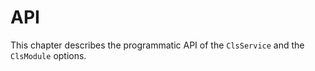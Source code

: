 # API

This chapter describes the programmatic API of the `ClsService` and the `ClsModule` options.
